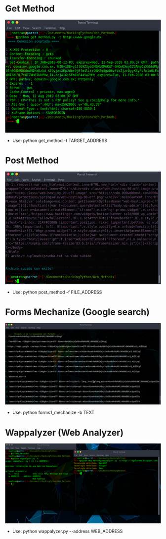 # Get Method
![get_method.py](./1.png)

* Use: python get_method -t TARGET_ADDRESS

# Post Method

![post_method.py](./2.png)

* Use: python post_method -f FILE_ADDRESS

# Forms Mechanize (Google search)

![forms1_mechanize.py](./3.png)

* Use: python forms1_mechanize -b TEXT

# Wappalyzer (Web Analyzer)

![wappalyzer.py](./4.png)

* Use: python wappalyzer.py --address WEB_ADDRESS
